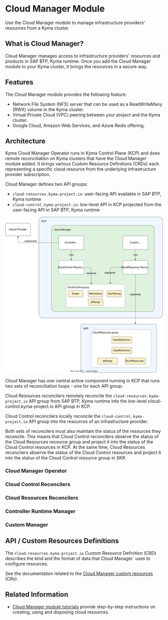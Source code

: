 
# Cloud Manager Module

Use the Cloud Manager module to manage infrastructure providers' resources from a Kyma cluster.

## What is Cloud Manager?

Cloud Manager manages access to infrastructure providers' resources and products in SAP BTP, Kyma runtime. Once you add the Cloud Manager module to your Kyma cluster, it brings the resources in a secure way.

## Features

The Cloud Manager module provides the following feature:

* Network File System (NFS) server that can be used as a ReadWriteMany (RWX) volume in the Kyma cluster.
* Virtual Private Cloud (VPC) peering between your project and the Kyma cluster.
* Google Cloud, Amazon Web Services, and Azure Redis offering.

## Architecture

Kyma Cloud Manager Operator runs in Kyma Control Plane (KCP) and does remote reconciliation on Kyma clusters that have the Cloud Manager module added. It brings various Custom Resource Definitions (CRDs) each representing a specific cloud resource from the underlying infrastructure provider subscription.

Cloud Manager defines two API groups:

* `cloud-resources.kyma-project.io`: user-facing API available in SAP BTP, Kyma runtime
* `cloud-control.kyma-project.io`: low-level API in KCP projected from the user-facing API in SAP BTP, Kyma runtime

![API and Reconcilers](../contributor/architecture/assets/api-and-reconcilers.drawio.svg "API and Reconcilers")

Cloud Manager has one central active component running in KCP that runs two sets of reconciliation loops - one for each API group.

Cloud Resources reconcilers remotely reconcile the `cloud-resources.kyma-project.io` API group from SAP BTP, Kyma runtime into the low-level cloud-control.kyma-project.io API group in KCP.

Cloud Control reconcilers locally reconcile the `cloud-control.kyma-project.io` API group into the resources of an infrastructure provider.

Both sets of reconcilers must also maintain the status of the resources they reconcile. This means that Cloud Control reconcilers observe the status of the Cloud Resources resource group and project it into the status of the Cloud Control resources in KCP. At the same time, Cloud Resources reconcilers observe the status of the Cloud Control resources and project it into the status of the Cloud Control resource group in SKR.

### Cloud Manager Operator

### Cloud Control Reconcilers

### Cloud Resources Reconcilers

### Controller Runtime Manager

### Custom Manager

## API / Custom Resources Definitions

The `cloud-resources.kyma-project.io` Custom Resource Definition (CRD) describes the kind and the format of data that Cloud Manager` uses to configure resources.

See the documentation related to the [Cloud Manager custom resources](./resources/README.md) (CRs).

## Related Information

* [Cloud Manager module tutorials](./tutorials/README.md) provide step-by-step instructions on creating, using and disposing cloud resources.
